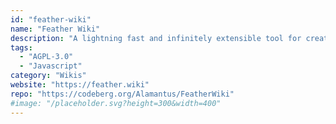 ```yaml
---
id: "feather-wiki"
name: "Feather Wiki"
description: "A lightning fast and infinitely extensible tool for creating personal non-linear notebooks, databases, and wikis that is entirely self-contained, runs in your browser, and is only 58 kilobytes in size."
tags:
  - "AGPL-3.0"
  - "Javascript"
category: "Wikis"
website: "https://feather.wiki"
repo: "https://codeberg.org/Alamantus/FeatherWiki"
#image: "/placeholder.svg?height=300&width=400"
---
```


